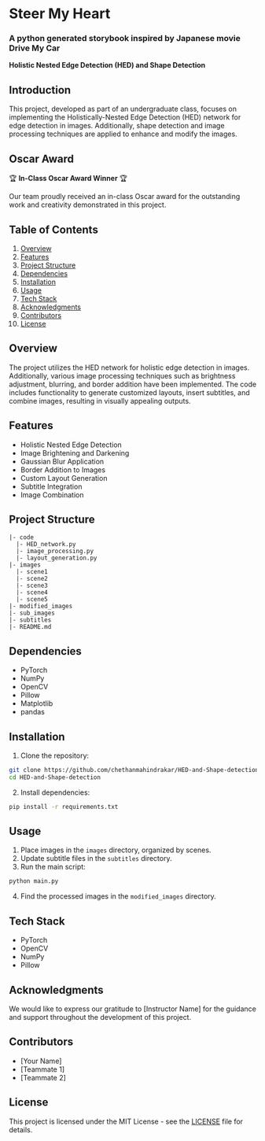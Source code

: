# Steer My Heart
### A python generated storybook inspired by Japanese movie Drive My Car

**Holistic Nested Edge Detection (HED) and Shape Detection**

## Introduction

This project, developed as part of an undergraduate class, focuses on implementing the Holistically-Nested Edge Detection (HED) network for edge detection in images. Additionally, shape detection and image processing techniques are applied to enhance and modify the images.

## Oscar Award

🏆 **In-Class Oscar Award Winner** 🏆

Our team proudly received an in-class Oscar award for the outstanding work and creativity demonstrated in this project.

## Table of Contents

1. [Overview](#overview)
2. [Features](#features)
3. [Project Structure](#project-structure)
4. [Dependencies](#dependencies)
5. [Installation](#installation)
6. [Usage](#usage)
7. [Tech Stack](#tech-stack)
8. [Acknowledgments](#acknowledgments)
9. [Contributors](#contributors)
10. [License](#license)

## Overview

The project utilizes the HED network for holistic edge detection in images. Additionally, various image processing techniques such as brightness adjustment, blurring, and border addition have been implemented. The code includes functionality to generate customized layouts, insert subtitles, and combine images, resulting in visually appealing outputs.

## Features

- Holistic Nested Edge Detection
- Image Brightening and Darkening
- Gaussian Blur Application
- Border Addition to Images
- Custom Layout Generation
- Subtitle Integration
- Image Combination

## Project Structure

```
|- code
  |- HED_network.py
  |- image_processing.py
  |- layout_generation.py
|- images
  |- scene1
  |- scene2
  |- scene3
  |- scene4
  |- scene5
|- modified_images
|- sub_images
|- subtitles
|- README.md
```

## Dependencies

- PyTorch
- NumPy
- OpenCV
- Pillow
- Matplotlib
- pandas

## Installation

1. Clone the repository:

```bash
git clone https://github.com/chethanmahindrakar/HED-and-Shape-detection.git
cd HED-and-Shape-detection
```

2. Install dependencies:

```bash
pip install -r requirements.txt
```

## Usage

1. Place images in the `images` directory, organized by scenes.
2. Update subtitle files in the `subtitles` directory.
3. Run the main script:

```bash
python main.py
```

4. Find the processed images in the `modified_images` directory.

## Tech Stack

- PyTorch
- OpenCV
- NumPy
- Pillow

## Acknowledgments

We would like to express our gratitude to [Instructor Name] for the guidance and support throughout the development of this project.

## Contributors

- [Your Name]
- [Teammate 1]
- [Teammate 2]

## License

This project is licensed under the MIT License - see the [LICENSE](LICENSE) file for details.
